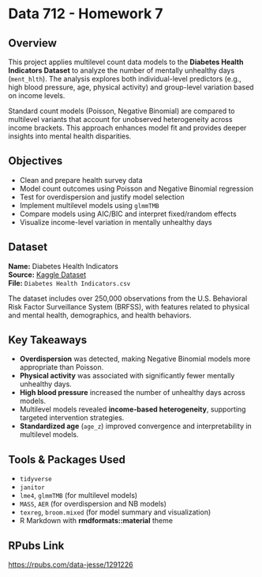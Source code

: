 # Data 712 - Homework 7

## Overview

This project applies multilevel count data models to the **Diabetes Health Indicators Dataset** to analyze the number of mentally unhealthy days (`ment_hlth`). The analysis explores both individual-level predictors (e.g., high blood pressure, age, physical activity) and group-level variation based on income levels.

Standard count models (Poisson, Negative Binomial) are compared to multilevel variants that account for unobserved heterogeneity across income brackets. This approach enhances model fit and provides deeper insights into mental health disparities.

## Objectives

- Clean and prepare health survey data
- Model count outcomes using Poisson and Negative Binomial regression
- Test for overdispersion and justify model selection
- Implement multilevel models using `glmmTMB`
- Compare models using AIC/BIC and interpret fixed/random effects
- Visualize income-level variation in mentally unhealthy days

## Dataset

**Name:** Diabetes Health Indicators  
**Source:** [Kaggle Dataset](https://www.kaggle.com/datasets/alexteboul/diabetes-health-indicators-dataset)  
**File:** `Diabetes Health Indicators.csv`

The dataset includes over 250,000 observations from the U.S. Behavioral Risk Factor Surveillance System (BRFSS), with features related to physical and mental health, demographics, and health behaviors.

## Key Takeaways

- **Overdispersion** was detected, making Negative Binomial models more appropriate than Poisson.
- **Physical activity** was associated with significantly fewer mentally unhealthy days.
- **High blood pressure** increased the number of unhealthy days across models.
- Multilevel models revealed **income-based heterogeneity**, supporting targeted intervention strategies.
- **Standardized age** (`age_z`) improved convergence and interpretability in multilevel models.

## Tools & Packages Used

- `tidyverse`  
- `janitor`  
- `lme4`, `glmmTMB` (for multilevel models)  
- `MASS`, `AER` (for overdispersion and NB models)  
- `texreg`, `broom.mixed` (for model summary and visualization)  
- R Markdown with **rmdformats::material** theme


## RPubs Link
https://rpubs.com/data-jesse/1291226
